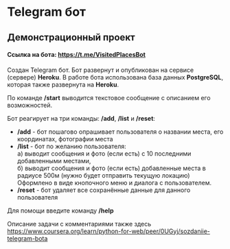 # Telegram бот
## Демонстрационный проект
#### Ссылка на бота: https://t.me/VisitedPlacesBot
Создан Telegram бот. Бот развернут и опубликован на сервисе (сервере) **Heroku**. 
В работе бота использована база данных **PostgreSQL**, которая также развернута на **Heroku**.

По команде **/start** выводится текстовое сообщение с описанием его возможностей.

Бот реагирует на три команды: **/add**, **/list** и **/reset**:

- **/add** - бот пошагово опрашивает пользователя о названии места, его координатах, фотографии места
- **/list** - бот по желанию пользователя:   
    а) выводит сообщения и фото (если есть) с 10 последними добавленными местами,   
    б) выводит сообщения и фото (если есть) добавленные места в радиусе 500м (нужно будет отправить текущую локацию)   
    Оформлено в виде кнопочного меню и диалога с пользователем.
- **/reset** - бот удаляет все сохранённые данные для данного пользователя

Для помощи введите команду **/help**

Описание задачи с комментариями также здесь https://www.coursera.org/learn/python-for-web/peer/0UGyj/sozdaniie-telegram-bota